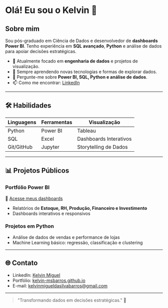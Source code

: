 # Olá! Eu sou o Kelvin 👋

## Sobre mim
Sou pós-graduado em Ciência de Dados e desenvolvedor de **dashboards Power BI**. Tenho experiência em **SQL avançado**, **Python** e análise de dados para apoiar decisões estratégicas.

- 🔭 Atualmente focado em **engenharia de dados** e projetos de visualização.  
- 🌱 Sempre aprendendo novas tecnologias e formas de explorar dados.  
- 💬 Pergunte-me sobre **Power BI, SQL, Python e análise de dados**.  
- 📫 Como me encontrar: [LinkedIn](https://www.linkedin.com/in/kelvin-miguel-da-silva-barros-1b43b9258)  

---

## 🛠️ Habilidades

| Linguagens | Ferramentas | Visualização |
|------------|------------|--------------|
| Python     | Power BI   | Tableau      |
| SQL        | Excel      | Dashboards Interativos |
| Git/GitHub | Jupyter    | Storytelling de Dados |

---

## 📊 Projetos Públicos

### Portfólio Power BI
📁 [Acesse meus dashboards](https://kelvin-msbarros.github.io/kelvin-portfolio)  
- Relatórios de **Estoque, RH, Produção, Financeiro e Investimento**  
- Dashboards interativos e responsivos  

### Projetos em Python
- Análise de dados de vendas e performance de lojas  
- Machine Learning básico: regressão, classificação e clustering  

---

## 🌐 Contato
- LinkedIn: [Kelvin Miguel](https://www.linkedin.com/in/kelvin-miguel-da-silva-barros-1b43b9258)  
- Portfólio: [kelvin-msbarros.github.io](https://kelvin-msbarros.github.io/kelvin-portfolio)  
- E-mail: kelvinmigueldasilvabarros@gmail.com  

---

> "Transformando dados em decisões estratégicas." 🚀

 
